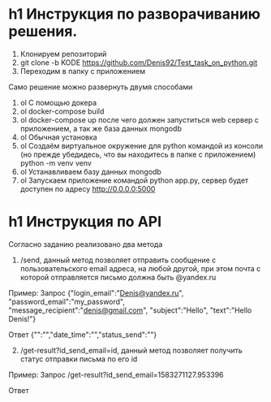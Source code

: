 # h1 Инструкция по разворачиванию решения.
1. Клонируем репозиторий
2. git clone -b KODE https://github.com/Denis92/Test_task_on_python.git
3. Переходим в папку с приложением

Само решение можно развернуть двумя способами
1. ol С помощью докера 
  1. ol docker-compose build 
  1. ol docker-compose up
  после чего должен запуститься web сервер с приложением, а так же база данных mongodb
2. ol Обычная установка
  2. ol Создаём виртуальное окружение для python командой из консоли (но прежде убедидесь, что вы находитесь в папке с приложением) python -m venv venv 
  2. ol Устанавливаем базу данных mongodb
  2. ol Запускаем приложение командой python app.py, сервер будет доступен по адресу http://0.0.0.0:5000
  
# h1 Инструкция по API
Согласно заданию реализовано два метода
1. /send, данный метод позволяет отправить сообщение с пользовательского email адреса, на любой другой, при этом почта с которой отправляется письмо должна быть @yandex.ru

Пример:
Запрос
{"login_email":"Denis@yandex.ru", "password_email":"my_password", "message_recipient":"denis@gmail.com", "subject":"Hello", "text":"Hello Denis!"}

Ответ
{"":"","date_time":"","status_send":""}

2. /get-result?id_send_email=id, данный метод позволяет получить статус отправки письма по его id

Пример:
Запрос
/get-result?id_send_email=1583271127.953396

Ответ
